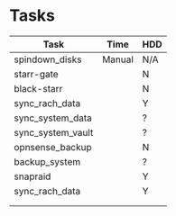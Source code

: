 # Tasks

| Task              | Time   | HDD |
| ----------------- | ------ | --- |
| spindown_disks    | Manual | N/A |
| starr-gate        |        | N   |
| black-starr       |        | N   |
| sync_rach_data    |        | Y   |
| sync_system_data  |        | ?   |
| sync_system_vault |        | ?   |
| opnsense_backup   |        | N   |
| backup_system     |        | ?   |
| snapraid          |        | Y   |
| sync_rach_data    |        | Y   |
|                   |        |     |
|                   |        |     |

